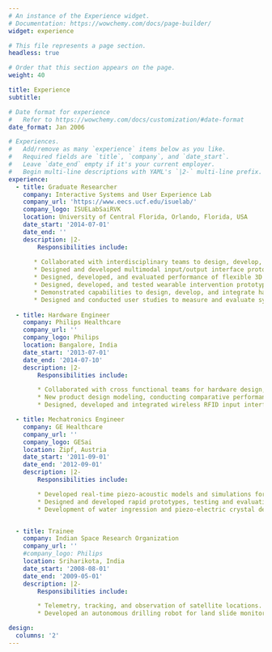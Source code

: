 ```yaml
---
# An instance of the Experience widget.
# Documentation: https://wowchemy.com/docs/page-builder/
widget: experience

# This file represents a page section.
headless: true

# Order that this section appears on the page.
weight: 40

title: Experience
subtitle:

# Date format for experience
#   Refer to https://wowchemy.com/docs/customization/#date-format
date_format: Jan 2006

# Experiences.
#   Add/remove as many `experience` items below as you like.
#   Required fields are `title`, `company`, and `date_start`.
#   Leave `date_end` empty if it's your current employer.
#   Begin multi-line descriptions with YAML's `|2-` multi-line prefix.
experience:
  - title: Graduate Researcher
    company: Interactive Systems and User Experience Lab
    company_url: 'https://www.eecs.ucf.edu/isuelab/'
    company_logo: ISUELabSaiRVK
    location: University of Central Florida, Orlando, Florida, USA
    date_start: '2014-07-01'
    date_end: ''
    description: |2-
        Responsibilities include:
        
       * Collaborated with interdisciplinary teams to design, develop, and prototype novel interaction technologies.
       * Designed and developed multimodal input/output interface prototypes for VR/AR/XR interactive systems.
       * Designed, developed, and evaluated performance of flexible 3D printed wearables with embedded sensors.
       * Designed, developed, and tested wearable intervention prototype technology for automatic posture correction utilizing electrical muscle stimulation. Designed sensor hardware and machine learning algorithms for poor posture detection.
       * Demonstrated capabilities to design, develop, and integrate hardware/software solutions from concept design to prototype, validation, and testing. 
       * Designed and conducted user studies to measure and evaluate system/user performance with wearable intervention technology. Prepared and presented first-authored publications as part of research activities. 
        
  - title: Hardware Engineer
    company: Philips Healthcare
    company_url: ''
    company_logo: Philips
    location: Bangalore, India
    date_start: '2013-07-01'
    date_end: '2014-07-10'
    description: |2-
        Responsibilities include:

        * Collaborated with cross functional teams for hardware design, prototyping, testing of ultrasound probes.
        * New product design modeling, conducting comparative performance analysis with existing systems.
        * Designed, developed and integrated wireless RFID input interfaces for uniquely identifying different varieties of probes and their compatibility with different ultrasound systems.

  - title: Mechatronics Engineer
    company: GE Healthcare
    company_url: ''
    company_logo: GESai
    location: Zipf, Austria
    date_start: '2011-09-01'
    date_end: '2012-09-01'
    description: |2-
        Responsibilities include:

        * Developed real-time piezo-acoustic models and simulations for ultrasound wave propagation.
        * Designed and developed rapid prototypes, testing and evaluation of new ultrasound probes with mechanical and electronic sensor components.
        * Development of water ingression and piezo-electric crystal deformation simulations.


  - title: Trainee
    company: Indian Space Research Organization
    company_url: ''
    #company_logo: Philips
    location: Sriharikota, India
    date_start: '2008-08-01'
    date_end: '2009-05-01'
    description: |2-
        Responsibilities include:

        * Telemetry, tracking, and observation of satellite locations.
        * Developed an autonomous drilling robot for land slide monitoring and space navigation as part of Bachelors thesis.  

design:
  columns: '2'
---
```

